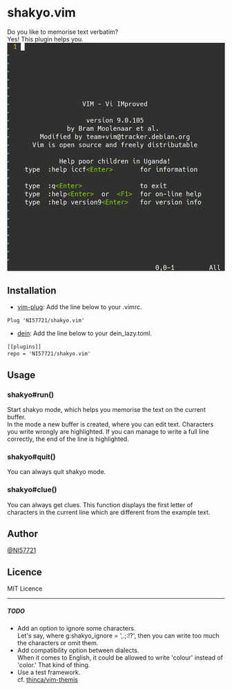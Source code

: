 # shakyo.vim
Do you like to memorise text verbatim?  
Yes! This plugin helps you.
![screenshot](https://raw.githubusercontent.com/NI57721/shakyo.vim/assets/screenshot.gif)

## Installation
- [vim-plug](https://github.com/junegunn/vim-plug): Add the line below to your .vimrc.  
```
Plug 'NI57721/shakyo.vim'
```

- [dein](https://github.com/Shougo/dein.vim): Add the line below to your dein_lazy.toml.  
```
[[plugins]]  
repo = 'NI57721/shakyo.vim'
```

## Usage
### shakyo#run()
Start shakyo mode, which helps you memorise the text on the current buffer.  
In the mode a new buffer is created, where you can edit text. Characters you write wrongly are highlighted. If you can manage to write a full line correctly, the end of the line is highlighted.

### shakyo#quit()
You can always quit shakyo mode.

### shakyo#clue()
You can always get clues. This function displays the first letter of characters in the current line which are different from the example text.


## Author
[@NI57721](https://twitter.com/NI57721)

## Licence
MIT Licence

---
##### TODO
 - Add an option to ignore some characters.  
 Let's say, where g:shakyo_ignore = ',.;:!?', then you can write too much the characters or omit them.
  - Add compatibility option between dialects.  
  When it comes to English, it could be allowed to write 'colour' instead of 'color.' That kind of thing.
   - Use a test framework.  
   cf. [thinca/vim-themis](https://github.com/thinca/vim-themis)

